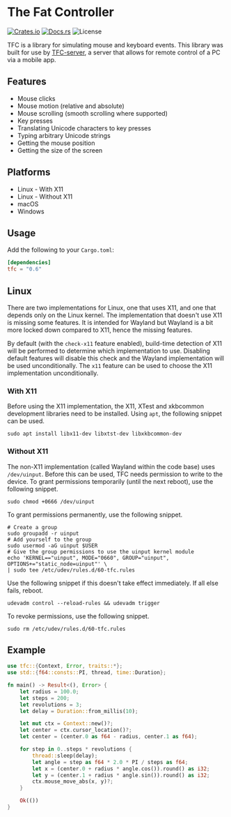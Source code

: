 # The Fat Controller

[![Crates.io](https://img.shields.io/crates/v/tfc)](https://crates.io/crates/tfc)
[![Docs.rs](https://docs.rs/tfc/badge.svg)](https://docs.rs/tfc)
![License](https://img.shields.io/crates/l/tfc)

TFC is a library for simulating mouse and keyboard events. This library was
built for use by [TFC-server](https://crates.io/crates/tfc-server), a server
that allows for remote control of a PC via a mobile app.

## Features

- Mouse clicks
- Mouse motion (relative and absolute)
- Mouse scrolling (smooth scrolling where supported)
- Key presses
- Translating Unicode characters to key presses
- Typing arbitrary Unicode strings
- Getting the mouse position
- Getting the size of the screen

## Platforms

- Linux - With X11
- Linux - Without X11
- macOS
- Windows

## Usage

Add the following to your `Cargo.toml`:

```toml
[dependencies]
tfc = "0.6"
```

## Linux

There are two implementations for Linux, one that uses X11, and one that depends
only on the Linux kernel. The implementation that doesn't use X11 is missing
some features. It is intended for Wayland but Wayland is a bit more locked down
compared to X11, hence the missing features.

By default (with the `check-x11` feature enabled), build-time detection of X11
will be performed to determine which implementation to use. Disabling default
features will disable this check and the Wayland implementation will be used
unconditionally. The `x11` feature can be used to choose the X11 implementation unconditionally.

### With X11

Before using the X11 implementation, the X11, XTest and xkbcommon development
libraries need to be installed. Using `apt`, the following snippet can be used.

```shell
sudo apt install libx11-dev libxtst-dev libxkbcommon-dev
```

### Without X11

The non-X11 implementation (called Wayland within the code base) uses
`/dev/uinput`. Before this can be used, TFC needs permission to write to the
device. To grant permissions temporarily (until the next reboot), use the
following snippet.

```shell
sudo chmod +0666 /dev/uinput
```

To grant permissions permanently, use the following snippet.

```shell
# Create a group
sudo groupadd -r uinput
# Add yourself to the group
sudo usermod -aG uinput $USER
# Give the group permissions to use the uinput kernel module
echo 'KERNEL=="uinput", MODE="0660", GROUP="uinput", OPTIONS+="static_node=uinput"' \
| sudo tee /etc/udev/rules.d/60-tfc.rules
```

Use the following snippet if this doesn't take effect immediately. If all else
fails, reboot.

```shell
udevadm control --reload-rules && udevadm trigger
```

To revoke permissions, use the following snippet.

```shell
sudo rm /etc/udev/rules.d/60-tfc.rules
```

## Example

```rust
use tfc::{Context, Error, traits::*};
use std::{f64::consts::PI, thread, time::Duration};

fn main() -> Result<(), Error> {
    let radius = 100.0;
    let steps = 200;
    let revolutions = 3;
    let delay = Duration::from_millis(10);

    let mut ctx = Context::new()?;
    let center = ctx.cursor_location()?;
    let center = (center.0 as f64 - radius, center.1 as f64);

    for step in 0..steps * revolutions {
        thread::sleep(delay);
        let angle = step as f64 * 2.0 * PI / steps as f64;
        let x = (center.0 + radius * angle.cos()).round() as i32;
        let y = (center.1 + radius * angle.sin()).round() as i32;
        ctx.mouse_move_abs(x, y)?;
    }

    Ok(())
}
```
